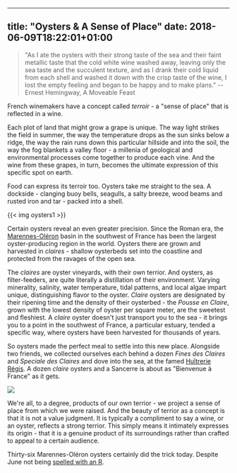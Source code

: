 
---
title: "Oysters & A Sense of Place"
date: 2018-06-09T18:22:01+01:00
---

> "As I ate the oysters with their strong taste of the sea and their faint metallic taste that the cold white wine washed away, leaving only the sea taste and the succulent texture, and as I drank their cold liquid from each shell and washed it down with the crisp taste of the wine, I lost the empty feeling and began to be happy and to make plans." -- Ernest Hemingway, A Moveable Feast

French winemakers have a concept called _terroir_ - a "sense of place" that is reflected in a wine.  

Each plot of land that might grow a grape is unique. The way light strikes the field in summer, the way the temperature drops as the sun sinks below a ridge, the way the rain runs down this particular hillside and into the soil, the way the fog blankets a valley floor - a millenia of geological and environmental processes come together to produce each vine. And the wine from these grapes, in turn, becomes the ultimate expression of this specific spot on earth.

Food can express its terroir too. Oysters take me straight to the sea. A dockside - clanging buoy bells, seagulls, a salty breeze, wood beams and rusted iron and tar - packed into a shell.

{{< img oysters1 >}}

Certain oysters reveal an even greater precision. Since the Roman era, the [Marennes-Oléron](https://www.huitresmarennesoleron.info/index.html) basin in the southwest of France has been the largest oyster-producing region in the world. Oysters there are grown and harvested in _claires_ - shallow oysterbeds set into the coastline and protected from the ravages of the open sea.

The _claires_ are oyster vineyards, with their own terrior. And oysters, as filter-feeders, are quite literally a distillation of their environment. Varying minerality, salinity, water temperature, tidal patterns, and local algae impart unique, distinguishing flavor to the oyster. _Claire_ oysters are designated by their ripening time and the density of their oysterbed - the _Pousse en Claire_, grown with the lowest density of oyster per square meter, are the sweetest and fleshiest. A _claire_ oyster doesn't just transport you to the sea - it brings you to a point in the southwest of France, a particular estuary, tended a specific way, where oysters have been harvested for thousands of years.

So oysters made the perfect meal to settle into this new place. Alongside two friends, we collected ourselves each behind a dozen _Fines des Claires_ and _Speciale des Claires_ and dove into the sea, at the famed [Huîtrerie Régis](https://www.tripadvisor.fr/Restaurant_Review-g187147-d1821374-Reviews-Huitrerie_Regis-Paris_Ile_de_France.html). A dozen _claire_ oysters and a Sancerre is about as "Bienvenue à France" as it gets.

<img src="/post/oysters-and-a-sense-of-place/oysters2.jpg" />

We're all, to a degree, products of our own terrior - we project a sense of place from which we were raised. And the beauty of terrior as a concept is that it is not a value judgment. It is typically a compliment to say a wine, or an oyster, reflects a strong terrior. This simply means it intimately expresses its origin - that it is a genuine product of its surroundings rather than crafted to appeal to a certain audience. 

Thirty-six Marennes-Oléron oysters certainly did the trick today. Despite June not being [spelled with an R](https://www.acsh.org/news/2016/12/28/true-or-false-only-eat-oysters-months-end-r-10651).

